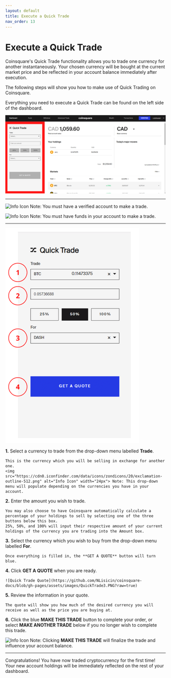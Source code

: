 ```yaml
---
layout: default
title: Execute a Quick Trade
nav_order: 13
---
```


# Execute a Quick Trade

Coinsquare's Quick Trade functionality allows you to trade one currency for another instantaneously. Your chosen currency will be bought at the current market price and be reflected in your account balance immediately after execution.

The following steps will show you how to make use of Quick Trading on Coinsquare.

Everything you need to execute a Quick Trade can be found on the left side of the dashboard.

![Quick Trade's Location on the Dashboard](https://github.com/NLisicin/coinsquare-docs/blob/gh-pages/assets/images/QuickTrade1.PNG?raw=true)

* * *

<img src="https://cdn0.iconfinder.com/data/icons/zondicons/20/exclamation-outline-512.png" alt="Info Icon" width="24px"> Note: You must have a verified account to make a trade.

<img src="https://cdn0.iconfinder.com/data/icons/zondicons/20/exclamation-outline-512.png" alt="Info Icon" width="24px"> Note: You must have funds in your account to make a trade.

* * *

![Quick Trade Setup](https://github.com/NLisicin/coinsquare-docs/blob/gh-pages/assets/images/QuickTrade2.PNG?raw=true)

**1.** Select a currency to trade from the drop-down menu labelled **Trade**.
    
    This is the currency which you will be selling in exchange for another one.
    <img src="https://cdn0.iconfinder.com/data/icons/zondicons/20/exclamation-outline-512.png" alt="Info Icon" width="24px"> Note: This drop-down menu will populate depending on the currencies you have in your account.

**2.** Enter the amount you wish to trade.

    You may also choose to have Coinsquare automatically calculate a percentage of your holdings to sell by selecting one of the three buttons below this box.
    25%, 50%, and 100% will input their respective amount of your current holdings of the currency you are trading into the Amount box.

**3.** Select the currency which you wish to buy from the drop-down menu labelled **For**.

    Once everything is filled in, the **GET A QUOTE** button will turn blue.

**4.** Click **GET A QUOTE** when you are ready.

    ![Quick Trade Quote](https://github.com/NLisicin/coinsquare-docs/blob/gh-pages/assets/images/QuickTrade3.PNG?raw=true)

**5.** Review the information in your quote.

    The quote will show you how much of the desired currency you will receive as well as the price you are buying at.

**6.** Click the blue **MAKE THIS TRADE** button to complete your order, or select **MAKE ANOTHER TRADE** below if you no longer wish to complete this trade.

   <img src="https://cdn0.iconfinder.com/data/icons/zondicons/20/exclamation-outline-512.png" alt="Info Icon" width="24px"> Note: Clicking **MAKE THIS TRADE** will finalize the trade and influence your account balance.
   
***

Congratulations! You have now traded cryptocurrency for the first time! Your new account holdings will be immediately reflected on the rest of your dashboard.
